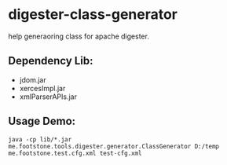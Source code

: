 digester-class-generator
========================

help generaoring class for apache digester.

Dependency Lib:
-------------
* jdom.jar
* xercesImpl.jar
* xmlParserAPIs.jar

Usage Demo:
-------------
`java -cp lib/*.jar me.footstone.tools.digester.generator.ClassGenerator D:/temp me.footstone.test.cfg.xml test-cfg.xml`

